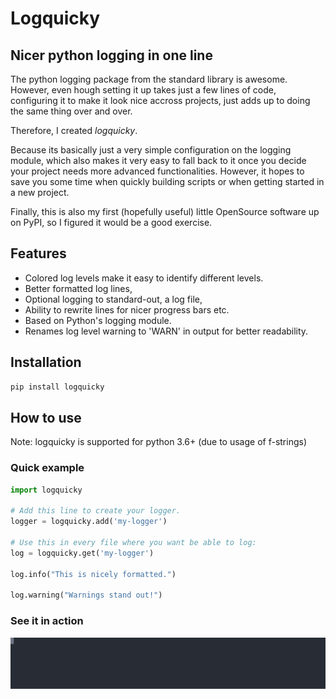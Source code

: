 # Logquicky

## Nicer python logging in one line

The python logging package from the standard library is awesome.
However, even hough setting it up takes just a few lines of code, configuring it to make it look nice accross projects, just adds up to doing the same thing over and over.

Therefore, I created *logquicky*.

Because its basically just a very simple configuration on the logging module, which also makes it very easy to fall back to it once you decide your project needs more advanced functionalities.
However, it hopes to save you some time when quickly building scripts or when getting started in a new project.

Finally, this is also my first (hopefully useful) little OpenSource software up on PyPI, so I figured it would be a good exercise.

## Features

- Colored log levels make it easy to identify different levels.
- Better formatted log lines,
- Optional logging to standard-out, a log file,
- Ability to rewrite lines for nicer progress bars etc.
- Based on Python's logging module.
- Renames log level warning to 'WARN' in output for better readability.

## Installation

```bash
pip install logquicky
```

## How to use

Note: logquicky is supported for python 3.6+ (due to usage of f-strings)

### Quick example

```python
import logquicky

# Add this line to create your logger.
logger = logquicky.add('my-logger')

# Use this in every file where you want be able to log:
log = logquicky.get('my-logger')

log.info("This is nicely formatted.")

log.warning("Warnings stand out!")
```

### See it in action

![res-example/example.svg](res-example/example.svg)